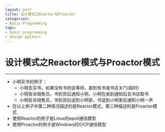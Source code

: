 ```yaml
---
layout: post
title: 设计模式之Reactor与Proactor
categories:
- Basic Programming
tags:
- basic programming
- design pattern
---
```


# 设计模式之Reactor模式与Proactor模式
------------------
- 小明买书的例子：
	- 小明去买书，如果没有书则会等待，直到有书或书店关门(超时)
	- 小明告诉销售员，书到货后通知小明，小明在收到通知后去书店取书
	- 小明告诉销售员，书到货后送到小明家，书送到小明家后通知小明一声
- 在以上例子中第二种情况描述的是Reactor模式，第三种描述的是Proactor模式
- 使用Reactor的例子是Linux的epoll通信模型
- 使用Proactor的例子是Windows的IOCP通信模型
